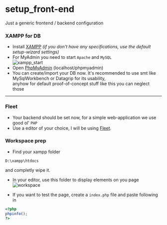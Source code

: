 # setup_front-end
Just a generic frontend / backend configuration 

### XAMPP for DB

- Install [XAMPP](https://sourceforge.net/projects/xampp/files/) *(if you don't have any specifications, use the default setup-wizard settings)*
- For MyAdmin you need to start `Apache` and `MySQL`  
  ![xampp_start](https://github.com/SenselessCoding/setup_front-end/assets/139842164/e130dba7-9780-4f14-bd8b-ec591516701f)
- Open [PhpMyAdmin](http://localhost/phpmyadmin) (localhost/phpmyadmin)
- You can create/import your DB now. It's recommended to use smt like MySqlWorkbench or Datagrip for its usability, <br>anyhow for default proof-of-concept stuff like this you can neglect those
  
---

### Fleet

  - Your backend should be set now, for a simple web-application we use good ol' ``PHP``
  - Use a editor of your choice, I will be using [Fleet](https://www.jetbrains.com/de-de/fleet/download/#section=windows).

### Workspace prep

- Find your xampp folder
```
D:\xampp\htdocs
```
and completly wipe it.

- In your editor, use this folder to display elements on you page
  ![workspace](https://github.com/SenselessCoding/setup_front-end/assets/139842164/7c9290ab-7065-4aa3-a876-59493d26bb41)

- If you want to test the page, create a `index.php` file and paste following in
```php
<?php
phpinfo();
?>
```
